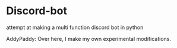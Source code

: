 # Discord-bot
attempt at making a multi function discord bot in python

AddyPaddy: Over here, I make my own experimental modifications. 

